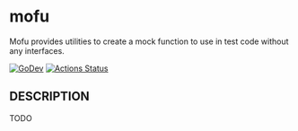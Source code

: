 # mofu

Mofu provides utilities to create a mock function to use in test code without any interfaces.

[![GoDev][godev-image]][godev-url]
[![Actions Status][actions-image]][actions-url]

## DESCRIPTION

TODO

[godev-image]: https://pkg.go.dev/badge/github.com/lufia/mofu
[godev-url]: https://pkg.go.dev/github.com/lufia/mofu
[actions-image]: https://github.com/lufia/mofu/workflows/Test/badge.svg?branch=main
[actions-url]: https://github.com/lufia/mofu/actions?workflow=Test

